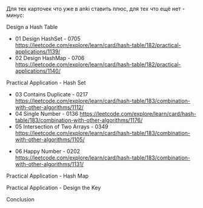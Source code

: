 Для тех карточек что уже в anki ставить плюс, для тех что ещё нет - минус:

Design a Hash Table

- 01 Design HashSet - 0705 https://leetcode.com/explore/learn/card/hash-table/182/practical-applications/1139/
- 02 Design HashMap - 0706 https://leetcode.com/explore/learn/card/hash-table/182/practical-applications/1140/

Practical Application - Hash Set

+ 03 Contains Duplicate - 0217 https://leetcode.com/explore/learn/card/hash-table/183/combination-with-other-algorithms/1112/
+ 04 Single Number - 0136 https://leetcode.com/explore/learn/card/hash-table/183/combination-with-other-algorithms/1176/
+ 05 Intersection of Two Arrays - 0349 https://leetcode.com/explore/learn/card/hash-table/183/combination-with-other-algorithms/1105/
- 06 Happy Number - 0202 https://leetcode.com/explore/learn/card/hash-table/183/combination-with-other-algorithms/1131/

Practical Application - Hash Map

Practical Application - Design the Key

Conclusion
